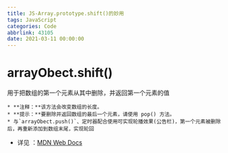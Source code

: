 ```yaml
---
title: JS-Array.prototype.shift()的妙用
tags: JavaScript
categories: Code
abbrlink: 43105
date: 2021-03-11 00:00:00
---
```



# arrayObect.shift()

用于把数组的第一个元素从其中删除，并返回第一个元素的值

    * **注释：**该方法会改变数组的长度。
    * **提示：**要删除并返回数组的最后一个元素，请使用 pop() 方法。
    * 与`arrayObect.push()`、定时器配合使用可实现轮播效果(公告栏)，第一个元素被删除后，再重新添加到数组末尾，实现轮回
<!-- more -->


- 详见 ：[MDN Web Docs](https://developer.mozilla.org/en-US/docs/Web/JavaScript/Reference/Global_Objects/Array/shift?fileGuid=kqg9QKhrVv8RjqdC)
